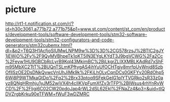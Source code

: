 # picture
http://rt1-t.notification.st.com/r/?id=h30c3061,a771b72,a771b75&p1=www.st.com/content/st_com/en/products/development-tools/software-development-tools/stm32-software-development-tools/stm32-configurators-and-code-generators/stm32cubemx.html?dl=&p2=T6Q3H1AcfjoSIUMwLNPM9w%3D%3D%2CG578rzsJ%2BTIC2gJY1jEWjO%2Fv%2F9QyMVBhpeTk1oKT5IN3EYgLKYdT3J9bgVCWG%2Fa2Cc%2Feyw1HU9GBCbRcLyrB9Kql43MkimBC%2BjLkgrZLIXXMBLKAdRd7xShFm95MbXC2TtT%2BUQnTSLmKPftygAS4ihYuUfOCHTgjy8mrfpUyWnjd8SzbOflISzOE2DsDNkQywcVnUhJiMk9k%2FKiLhOLvCqnDCs0GKFYv20RdOhp56Wj8P9WTMkaGtDq%2Fq2%2Brx33ptoq9SFekGeIG1plYTVGRko2sR33z0ayz8QNgHRmhju1yJM52wjVX4h4cIIKVpFumXfZv3rTFP%2BIWsus4rhYnRyWCD%2F%2Fligi6C02CW20pdoJap4rWL2dSL62EkI%2FNaZz4&p3=&uid=tIQDVZrgbKrku90eTFWM+fWuF3wDZMRC
